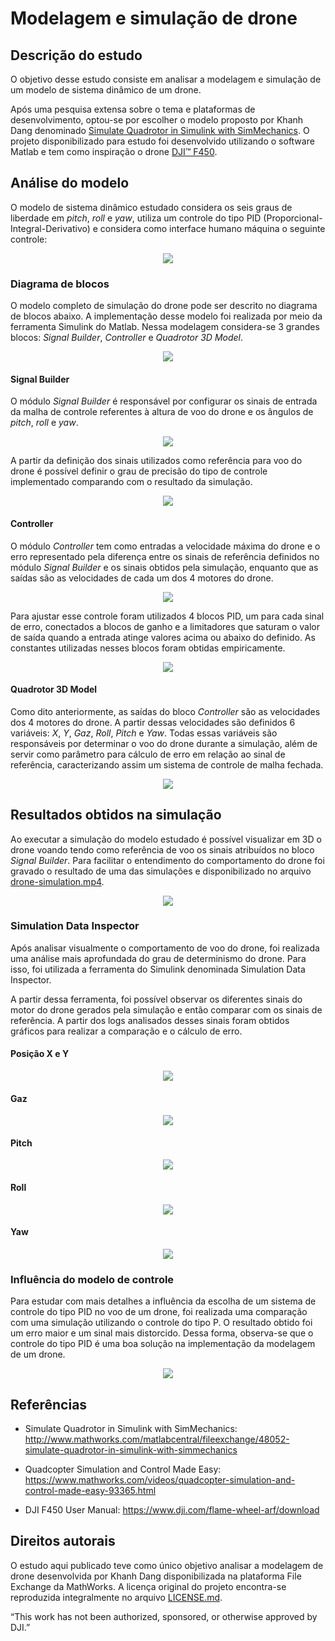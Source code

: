 # Modelagem e simulação de drone

## Descrição do estudo

O objetivo desse estudo consiste em analisar a modelagem e simulação de um modelo de sistema dinâmico de um drone. 

Após uma pesquisa extensa sobre o tema e plataformas de desenvolvimento, optou-se por escolher o modelo proposto por Khanh Dang denominado [Simulate Quadrotor in Simulink with SimMechanics](http://www.mathworks.com/matlabcentral/fileexchange/48052-simulate-quadrotor-in-simulink-with-simmechanics). O projeto disponibilizado para estudo foi desenvolvido utilizando o software Matlab e tem como inspiração o drone [DJI™ F450](https://www.dji.com/flame-wheel-arf/feature).

## Análise do modelo

O modelo de sistema dinâmico estudado considera os seis graus de liberdade em *pitch*, *roll* e *yaw*, utiliza um controle do tipo PID (Proporcional-Integral-Derivativo) e considera como interface humano máquina o seguinte controle:

<p align="center">
  <img src="https://github.com/matheusrmorgado/Drone-Simulation/blob/master/images/ControlMode.png">
</p>

### Diagrama de blocos

O modelo completo de simulação do drone pode ser descrito no diagrama de blocos abaixo. A implementação desse modelo foi realizada por meio da ferramenta Simulink do Matlab. Nessa modelagem considera-se 3 grandes blocos: *Signal Builder*, *Controller* e *Quadrotor 3D Model*.

<p align="center">
  <img src="https://github.com/matheusrmorgado/Drone-Simulation/blob/master/images/AssemblyQuadrotor.PNG">
</p>

#### Signal Builder

O módulo *Signal Builder* é responsável por configurar os sinais de entrada da malha de controle referentes à altura de voo do drone e os ângulos de *pitch*, *roll* e *yaw*.

<p align="center">
  <img src="https://github.com/matheusrmorgado/Drone-Simulation/blob/master/images/Inputs.PNG">
</p>

A partir da definição dos sinais utilizados como referência para voo do drone é possível definir o grau de precisão do tipo de controle implementado comparando com o resultado da simulação.

<p align="center">
  <img src="https://github.com/matheusrmorgado/Drone-Simulation/blob/master/images/InputSignals.PNG">
</p>

#### Controller

O módulo *Controller* tem como entradas a velocidade máxima do drone e o erro representado pela diferença entre os sinais de referência definidos no módulo *Signal Builder* e os sinais obtidos pela simulação, enquanto que as saídas são as velocidades de cada um dos 4 motores do drone.

<p align="center">
  <img src="https://github.com/matheusrmorgado/Drone-Simulation/blob/master/images/Controller.PNG">
</p>

Para ajustar esse controle foram utilizados 4 blocos PID, um para cada sinal de erro, conectados a blocos de ganho e a limitadores que saturam o valor de saída quando a entrada atinge valores acima ou abaixo do definido. As constantes utilizadas nesses blocos foram obtidas empiricamente.

<p align="center">
  <img src="https://github.com/matheusrmorgado/Drone-Simulation/blob/master/images/PIDControl.PNG">
</p>

#### Quadrotor 3D Model

Como dito anteriormente, as saídas do bloco *Controller* são as velocidades dos 4 motores do drone. A partir dessas velocidades são definidos 6 variáveis: *X*, *Y*, *Gaz*, *Roll*, *Pitch* e *Yaw*. Todas essas variáveis são responsáveis por determinar o voo do drone durante a simulação, além de servir como parâmetro para cálculo de erro em relação ao sinal de referência, caracterizando assim um sistema de controle de malha fechada.

<p align="center">
  <img src="https://github.com/matheusrmorgado/Drone-Simulation/blob/master/images/Quadrotor3DModel.PNG">
</p>

## Resultados obtidos na simulação

Ao executar a simulação do modelo estudado é possível visualizar em 3D o drone voando tendo como referência de voo os sinais atribuídos no bloco *Signal Builder*. Para facilitar o entendimento do comportamento do drone foi gravado o resultado de uma das simulações e disponibilizado no arquivo [drone-simulation.mp4](https://github.com/matheusrmorgado/Drone-Simulation/blob/master/drone-simulation.mp4).

<p align="center">
  <img src="https://github.com/matheusrmorgado/Drone-Simulation/blob/master/images/QuadrotorMechanicsView.PNG">
</p>

### Simulation Data Inspector

Após analisar visualmente o comportamento de voo do drone, foi realizada uma análise mais aprofundada do grau de determinismo do drone. Para isso, foi utilizada a ferramenta do Simulink denominada Simulation Data Inspector.

A partir dessa ferramenta, foi possível observar os diferentes sinais do motor do drone gerados pela simulação e então comparar com os sinais de referência. A partir dos logs analisados desses sinais foram obtidos gráficos para realizar a comparação e o cálculo de erro.

#### Posição X e Y

<p align="center">
  <img src="https://github.com/matheusrmorgado/Drone-Simulation/blob/master/images/XY.png">
</p>

#### Gaz

<p align="center">
  <img src="https://github.com/matheusrmorgado/Drone-Simulation/blob/master/images/Gaz.png">
</p>

#### Pitch

<p align="center">
  <img src="https://github.com/matheusrmorgado/Drone-Simulation/blob/master/images/Pitch.png">
</p>

#### Roll

<p align="center">
  <img src="https://github.com/matheusrmorgado/Drone-Simulation/blob/master/images/Roll.png">
</p>

#### Yaw

<p align="center">
  <img src="https://github.com/matheusrmorgado/Drone-Simulation/blob/master/images/Yaw.png">
</p>

### Influência do modelo de controle

Para estudar com mais detalhes a influência da escolha de um sistema de controle do tipo PID no voo de um drone, foi realizada uma comparação com uma simulação utilizando o controle do tipo P. O resultado obtido foi um erro maior e um sinal mais distorcido. Dessa forma, observa-se que o controle do tipo PID é uma boa solução na implementação da modelagem de um drone.

<p align="center">
  <img src="https://github.com/matheusrmorgado/Drone-Simulation/blob/master/images/RollControllers.png">
</p>

## Referências

* Simulate Quadrotor in Simulink with SimMechanics: http://www.mathworks.com/matlabcentral/fileexchange/48052-simulate-quadrotor-in-simulink-with-simmechanics

* Quadcopter Simulation and Control Made Easy: https://www.mathworks.com/videos/quadcopter-simulation-and-control-made-easy-93365.html

* DJI F450 User Manual: https://www.dji.com/flame-wheel-arf/download

## Direitos autorais

O estudo aqui publicado teve como único objetivo analisar a modelagem de drone desenvolvida por Khanh Dang disponibilizada na plataforma File Exchange da MathWorks. A licença original do projeto encontra-se reproduzida integralmente no arquivo [LICENSE.md](https://github.com/matheusrmorgado/Drone-Simulation/blob/master/LICENSE.md).

“This work has not been authorized, sponsored, or otherwise approved by DJI.”